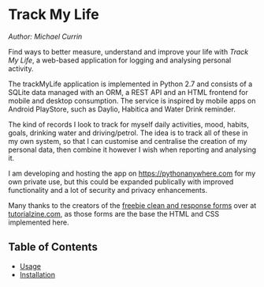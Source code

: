 # Track My Life

_Author: Michael Currin_

Find ways to better measure, understand and improve your life with _Track My Life_, a web-based application for logging and analysing personal activity. 

The trackMyLife application is implemented in Python 2.7 and consists of a SQLite data managed with an ORM, a REST API and an HTML frontend for mobile and desktop consumption. The service is inspired by mobile apps on Android PlayStore, such as Daylio, Habitica and Water Drink reminder.

The kind of records I look to track for myself daily activities, mood, habits, goals, drinking water and driving/petrol. The idea is to track all of these in my own system, so that I can customise and centralise the creation of my personal data, then combine it however I wish when reporting and analysing it.

I am developing and hosting the app on https://pythonanywhere.com for my own private use, but this could be expanded publically with improved functionality and a lot of security and privacy enhancements.

Many thanks to the creators of the [freebie clean and response forms](http://tutorialzine.com/2015/07/freebie-7-clean-and-responsive-forms/) over at [tutorialzine.com](http://tutorialzine.com), as those forms are the base the HTML and CSS implemented here.


## Table of Contents

- [Usage](/docs/usage.md)
- [Installation](/docs/installation.md)
